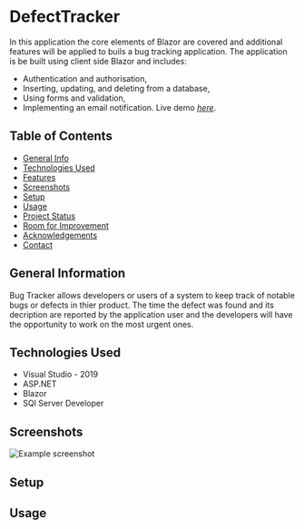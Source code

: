 # DefectTracker
In this  application the core elements of Blazor are covered and additional features will be applied to buils a bug tracking application.
The application is be built using client side Blazor and includes:
- Authentication and authorisation, 
- Inserting, updating, and deleting from a database, 
- Using forms and validation,
- Implementing an email notification.
  Live demo [_here_](https://www.example.com). <!-- If you have the project hosted somewhere, include the link here. -->

## Table of Contents
* [General Info](#general-information)
* [Technologies Used](#technologies-used)
* [Features](#features)
* [Screenshots](#screenshots)
* [Setup](#setup)
* [Usage](#usage)
* [Project Status](#project-status)
* [Room for Improvement](#room-for-improvement)
* [Acknowledgements](#acknowledgements)
* [Contact](#contact)
<!-- * [License](#license) -->


## General Information
 Bug Tracker allows developers or users of a system to keep track of notable bugs or defects in thier product.
 The time the defect was found and its decription are reported by the application user and the developers will have the opportunity 
 to work on the most urgent ones. 



## Technologies Used
- Visual Studio - 2019
- ASP.NET 
- Blazor
- SQl Server Developer



## Screenshots
![Example screenshot](./img/screenshot.png)
<!-- If you have screenshots you'd like to share, include them here. -->


## Setup


## Usage


